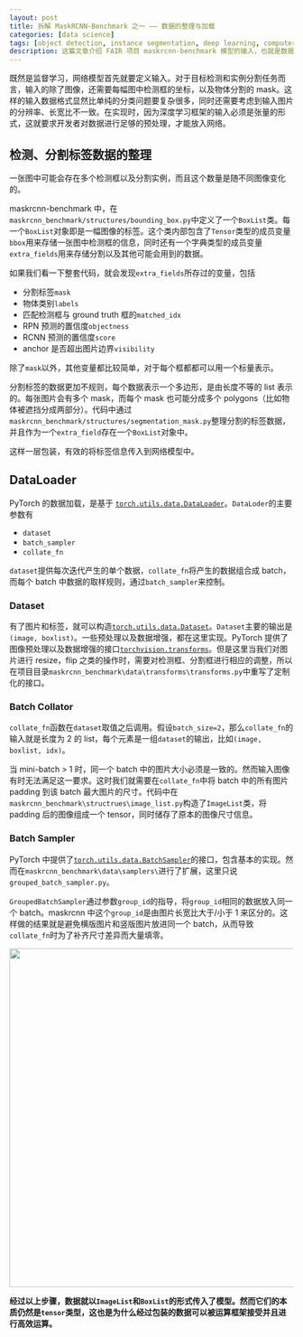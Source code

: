 ```yaml
---
layout: post
title: 拆解 MaskRCNN-Benchmark 之一 —— 数据的整理与加载
categories: [data science]
tags: [object detection, instance segmentation, deep learning, computer vision]
description: 这篇文章介绍 FAIR 项目 maskrcnn-benchmark 模型的输入，也就是数据准备与预处理。
---
```

既然是监督学习，网络模型首先就要定义输入。对于目标检测和实例分割任务而言，输入的除了图像，还需要每幅图中检测框的坐标，以及物体分割的 mask。这样的输入数据格式显然比单纯的分类问题要复杂很多，同时还需要考虑到输入图片的分辨率、长宽比不一致。在实现时，因为深度学习框架的输入必须是张量的形式，这就要求开发者对数据进行足够的预处理，才能放入网络。

## 检测、分割标签数据的整理
一张图中可能会存在多个检测框以及分割实例，而且这个数量是随不同图像变化的。

maskrcnn-benchmark 中，在```maskrcnn_benchmark/structures/bounding_box.py```中定义了一个```BoxList```类。每一个```BoxList```对象即是一幅图像的标签。这个类内部包含了```Tensor```类型的成员变量```bbox```用来存储一张图中检测框的信息，同时还有一个字典类型的成员变量```extra_fields```用来存储分割以及其他可能会用到的数据。

如果我们看一下整套代码，就会发现```extra_fields```所存过的变量，包括

- 分割标签```mask```
- 物体类别```labels```
- 匹配检测框与 ground truth 框的```matched_idx```
- RPN 预测的置信度```objectness```
- RCNN 预测的置信度```score```
- anchor 是否超出图片边界```visibility```

除了```mask```以外，其他变量都比较简单，对于每个框都都可以用一个标量表示。

分割标签的数据更加不规则，每个数据表示一个多边形，是由长度不等的 list 表示的。每张图片会有多个 mask，而每个 mask 也可能分成多个 polygons（比如物体被遮挡分成两部分）。代码中通过```maskrcnn_benchmark/structures/segmentation_mask.py```整理分割的标签数据，并且作为一个```extra_field```存在一个```BoxList```对象中。

这样一层包装，有效的将标签信息传入到网络模型中。

## DataLoader
PyTorch 的数据加载，是基于 [```torch.utils.data.DataLoader```](https://pytorch.org/docs/stable/data.html#torch.utils.data.DataLoader)。```DataLoder```的主要参数有

- ```dataset```
- ```batch_sampler```
- ```collate_fn```

```dataset```提供每次迭代产生的单个数据，```collate_fn```将产生的数据组合成 batch，而每个 batch 中数据的取样规则，通过```batch_sampler```来控制。

### Dataset

有了图片和标签，就可以构造[```torch.utils.data.Dataset```](https://pytorch.org/docs/stable/data.html#torch.utils.data.Dataset)。```Dataset```主要的输出是```(image, boxlist)```。一些预处理以及数据增强，都在这里实现。PyTorch 提供了图像预处理以及数据增强的接口[```torchvision.transforms```](https://pytorch.org/docs/stable/torchvision/transforms.html)。但是这里当我们对图片进行 resize，flip 之类的操作时，需要对检测框、分割框进行相应的调整，所以在项目目录```maskrcnn_benchmark\data\transforms\transforms.py```中重写了定制化的接口。

### Batch Collator
```collate_fn```函数在```dataset```取值之后调用。假设```batch_size=2```，那么```collate_fn```的输入就是长度为 2 的 list，每个元素是一组```dataset```的输出，比如```(image, boxlist, idx)```。

当 mini-batch > 1 时，同一个 batch 中的图片大小必须是一致的。然而输入图像有时无法满足这一要求。这时我们就需要在```collate_fn```中将 batch 中的所有图片 padding 到该 batch 最大图片的尺寸。代码中在```maskrcnn_benchmark\structrues\image_list.py```构造了```ImageList```类，将 padding 后的图像组成一个 tensor，同时储存了原本的图像尺寸信息。

### Batch Sampler
PyTorch 中提供了[```torch.utils.data.BatchSampler```](https://pytorch.org/docs/stable/data.html#torch.utils.data.BatchSampler)的接口，包含基本的实现。然而在```maskrcnn_benchmark\data\samplers\```进行了扩展，这里只说```grouped_batch_sampler.py```。

```GroupedBatchSampler```通过参数```group_id```的指导，将```group_id```相同的数据放入同一个 batch。maskrcnn 中这个```group_id```是由图片长宽比大于/小于 1 来区分的。这样做的结果就是避免横版图片和竖版图片放进同一个 batch，从而导致 ```collate_fn```时为了补齐尺寸差异而大量填零。

<img src="/images/2019-02-18-maskrcnn-benchmark-1/dataloader.png" width="600px"/>

**经过以上步骤，数据就以```ImageList```和```BoxList```的形式传入了模型。然而它们的本质仍然是```tensor```类型，这也是为什么经过包装的数据可以被运算框架接受并且进行高效运算。**